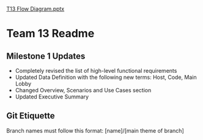 
[T13 Flow Diagram.pptx](https://github.com/cen4010-s2021-g13/Team-13/files/6354296/T13.Flow.Diagram.pptx)
# Team 13 Readme

## Milestone 1 Updates

* Completely revised the list of high-level functional requirements
* Updated Data Definition with the following new terms: Host, Code, Main Lobby
* Changed Overview, Scenarios and Use Cases section
* Updated Executive Summary

## Git Etiquette

Branch names must follow this format: [name]/[main theme of branch]
